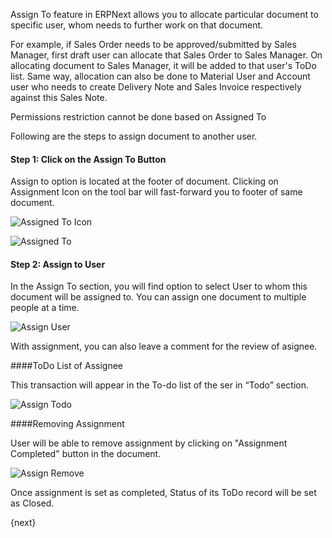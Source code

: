 Assign To feature in ERPNext allows you to allocate particular document to specific user, whom needs to further work on that document.

For example, if Sales Order needs to be approved/submitted by Sales Manager, first draft user can allocate that Sales Order to Sales Manager. On allocating document to Sales Manager, it will be added to that user's ToDo list. Same way, allocation can also be done to Material User and Account user who needs to create Delivery Note and Sales Invoice respectively against this Sales Note.

<div class=well>Permissions restriction cannot be done based on Assigned To</div>

Following are the steps to assign document to another user.

#### Step 1: Click on the Assign To Button

Assign to option is located at the footer of document. Clicking on Assignment Icon on the tool bar will fast-forward you to footer of same document.

![Assigned To Icon](assets/old_images/erpnext/assigned-to-icon.png)


![Assigned To](assets/old_images/erpnext/assigned-to.png)

#### Step 2: Assign to User

In the Assign To section, you will find option to select User to whom this document will be assigned to. You can assign one document to multiple people at a time.

![Assign User](assets/old_images/erpnext/assign-user.png)

With assignment, you can also leave a comment for the review of asignee.

####ToDo List of Assignee

This transaction will appear in the To-do list of the ser in “Todo” section.

![Assign Todo](assets/old_images/erpnext/assign-todo.png)

####Removing Assignment

User will be able to remove assignment by clicking on "Assignment Completed" button in the document.

![Assign Remove](assets/old_images/erpnext/assign-remove.png)

Once assignment is set as completed, Status of its ToDo record will be set as Closed.

{next}
